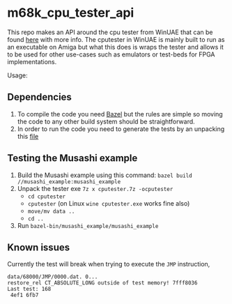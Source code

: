 # m68k_cpu_tester_api

This repo makes an API around the cpu tester from WinUAE that can be found [here](https://github.com/tonioni/WinUAE/tree/master/cputest) with more info. The cputester in WinUAE is mainly built to run as an executable on Amiga but what this does is wraps the tester and allows it to be used for other use-cases such as emulators or test-beds for FPGA implementations.

Usage:

## Dependencies

1. To compile the code you need [Bazel](https://bazel.build) but the rules are simple so moving the code to any other build system should be straightforward.
2. In order to run the code you need to generate the tests by an unpacking this [file](https://github.com/emoon/m68k_cpu_tester_api/blob/master/cputester.7z)

## Testing the Musashi example

1. Build the Musashi example using this command: `bazel build //musashi_example:musashi_example`
2. Unpack the tester exe `7z x cputester.7z -ocputester`
   * `cd cputester`
   * `cputester` (on Linux `wine cputester.exe` works fine also)
   * `move/mv data ..`
   * `cd ..`
3. Run `bazel-bin/musashi_example/musashi_example`

## Known issues

Currently the test will break when trying to execute the `JMP` instruction,

```
data/68000/JMP/0000.dat. 0...
restore_rel CT_ABSOLUTE_LONG outside of test memory! 7fff8036
Last test: 168
 4ef1 6fb7
```
